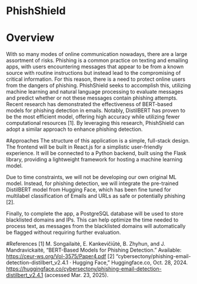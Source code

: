# PhishShield

# Overview
With so many modes of online communication nowadays, there are a large assortment of risks. Phishing is a common practice on texting and emailing apps, with users encountering messages that appear to be from a known source with routine instructions but instead lead to the compromising of critical information. For this reason, there is a need to protect online users from the dangers of phishing. PhishShield seeks to accomplish this, utilizing machine learning and natural language processing to evaluate messages and predict whether or not these messages contain phishing attempts. 
Recent research has demonstrated the effectiveness of BERT-based models for phishing detection in emails. Notably, DistilBERT has proven to be the most efficient model, offering high accuracy while utilizing fewer computational resources [1]. By leveraging this research, PhishShield can adopt a similar approach to enhance phishing detection.

#Approaches
The structure of this application is a simple, full-stack design. The frontend will be built in React.js for a simplistic user-friendly experience. It will be connected to a Python backend, built using the Flask library, providing a lightweight framework for hosting a machine learning model. 

Due to time constraints, we will not be developing our own original ML model. Instead, for phishing detection, we will integrate the pre-trained DistilBERT model from Hugging Face, which has been fine tuned for multilabel classification of Emails and URLs as safe or potentially phishing [2].

Finally, to complete the app, a PostgreSQL database will be used to store blacklisted domains and IPs. This can help optimize the time needed to process text, as messages from the blacklisted domains will automatically be flagged without requiring further evaluation.

#References
[1]	M. Songailaitė, E. Kankevičiūtė, B. Zhyhun, and J. Mandravickaitė, “BERT-Based Models for Phishing Detection.” Available: https://ceur-ws.org/Vol-3575/Paper4.pdf
[2]	“cybersectony/phishing-email-detection-distilbert_v2.4.1 · Hugging Face,” Huggingface.co, Oct. 28, 2024. https://huggingface.co/cybersectony/phishing-email-detection-distilbert_v2.4.1 (accessed Mar. 23, 2025).
